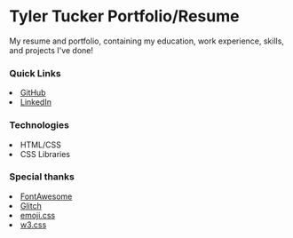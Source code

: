 # Tyler Tucker Portfolio/Resume

My resume and portfolio, containing my education, work experience, skills, and projects I've done!

### Quick Links
<li><a href="github.com/tucker-tyler" target="_blank">GitHub</a></li>
<li><a href="linkedin.com/in/tuckertyler" target="_blank">LinkedIn</a></li>

### Technologies
<li>HTML/CSS</li>
<li>CSS Libraries</li>

### Special thanks
<li><a href="fontawesome.com" target="_blank">FontAwesome</a></li>
<li><a href="glitch.com" target="_blank">Glitch</a></li>
<li><a href="https://afeld.github.io/emoji-css" target="_blank">emoji.css</a></li>
<li><a href="https://www.w3schools.com/w3css" target="_blank">w3.css</a></li>